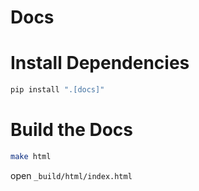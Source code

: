 Docs
====

# Install Dependencies

```sh
pip install ".[docs]"
```

# Build the Docs

```sh
make html
```

open `_build/html/index.html`
